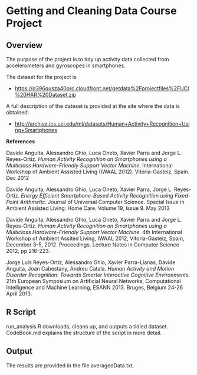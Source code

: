 
# Getting and Cleaning Data Course Project

## Overview

The purpose of the project is to tidy up activity data collected from accelerometers and gyroscopes in smartphones.

The dataset for the project is

  - https://d396qusza40orc.cloudfront.net/getdata%2Fprojectfiles%2FUCI%20HAR%20Dataset.zip

A full description of the dateset is provided at the site where the data is obtained:

  - http://archive.ics.uci.edu/ml/datasets/Human+Activity+Recognition+Using+Smartphones
  

**References**

Davide Anguita, Alessandro Ghio, Luca Oneto, Xavier Parra and Jorge L. Reyes-Ortiz. *Human Activity Recognition on Smartphones using a Multiclass Hardware-Friendly Support Vector Machine*. International Workshop of Ambient Assisted Living (IWAAL 2012). Vitoria-Gasteiz, Spain. Dec 2012

Davide Anguita, Alessandro Ghio, Luca Oneto, Xavier Parra, Jorge L. Reyes-Ortiz. *Energy Efficient Smartphone-Based Activity Recognition using Fixed-Point Arithmetic*. Journal of Universal Computer Science. Special Issue in Ambient Assisted Living: Home Care. Volume 19, Issue 9. May 2013

Davide Anguita, Alessandro Ghio, Luca Oneto, Xavier Parra and Jorge L. Reyes-Ortiz. *Human Activity Recognition on Smartphones using a Multiclass Hardware-Friendly Support Vector Machine*. 4th International Workshop of Ambient Assited Living, IWAAL 2012, Vitoria-Gasteiz, Spain, December 3-5, 2012. Proceedings. Lecture Notes in Computer Science 2012, pp 216-223.

Jorge Luis Reyes-Ortiz, Alessandro Ghio, Xavier Parra-Llanas, Davide Anguita, Joan Cabestany, Andreu Català. *Human Activity and Motion Disorder Recognition: Towards Smarter Interactive Cognitive Environments*. 21th European Symposium on Artificial Neural Networks, Computational Intelligence and Machine Learning, ESANN 2013. Bruges, Belgium 24-26 April 2013.

## R Script
run_analysis.R downloads, cleans up, and outputs a tidied dataset.  CodeBook.md explains the structure of the script in more detail.

## Output
The results are provided in the file averagedData.txt.